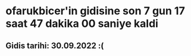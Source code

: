 # ofarukbicer'in gidisine son 7 gun 17 saat 47 dakika 00 saniye kaldi

## Gidis tarihi: 30.09.2022 :(